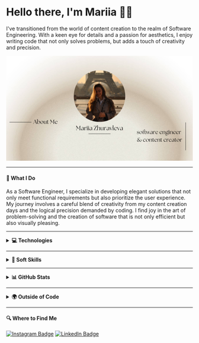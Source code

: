 # Hello there, I'm Mariia 👩‍💻

I've transitioned from the world of content creation to the realm of Software Engineering. With a keen eye for details and a passion for aesthetics, I enjoy writing code that not only solves problems, but adds a touch of creativity and precision.

![Banner](https://raw.githubusercontent.com/maria-zhuravleva/images/main/banner.png)

---
#### 🎨 What I Do

As a Software Engineer, I specialize in developing elegant solutions that not only meet functional requirements but also prioritize the user experience. My journey involves a careful blend of creativity from my content creation days and the logical precision demanded by coding. I find joy in the art of problem-solving and the creation of software that is not only efficient but also visually pleasing.

---
<details>
  <summary><b> 💻 Technologies</b></summary>

#### Frontend
- ![React](https://img.shields.io/badge/React-17.0.2-61DAFB?style=flat-square&logo=react&labelColor=black)
- ![JavaScript](https://img.shields.io/badge/JavaScript-ES6%2B-F7DF1E?style=flat-square&logo=javascript&labelColor=black)

- ![HTML5](https://img.shields.io/badge/HTML5-E34F26?style=flat-square&logo=html5&logoColor=white&labelColor=F16529&color=F16529)
- ![CSS3](https://img.shields.io/badge/CSS3-1572B6?style=flat-square&logo=css3&labelColor=001F3F&color=001F3F)
- ![Responsive Web Design](https://img.shields.io/badge/Responsive%20Web%20Design-00D8FF?style=flat-square)

#### Backend
- ![Django](https://img.shields.io/badge/Django-3.2.4-092E20?style=flat-square&logo=django&labelColor=black)
- ![Node.js](https://img.shields.io/badge/Node.js-14.17.3-339933?style=flat-square&logo=node.js&labelColor=black)
- ![Express](https://img.shields.io/badge/Express-4.17.1-000000?style=flat-square&logo=express&labelColor=black&color=white)
- ![Python](https://img.shields.io/badge/Python-3.8-3776AB?style=flat-square&logo=python&labelColor=black&color=001F3F)
- ![RESTful APIs](https://img.shields.io/badge/RESTful%20APIs-F16529?style=flat-square)

#### Database
- ![PostgreSQL](https://img.shields.io/badge/PostgreSQL-13.3-336791?style=flat-square&logo=postgresql&labelColor=black&color=001F3F)
- ![MongoDB](https://img.shields.io/badge/MongoDB-4.4-47A248?style=flat-square&logo=mongodb&labelColor=black)

#### Version Control
- ![Git](https://img.shields.io/badge/Git-2.32.0-F05032?style=flat-square&logo=git&labelColor=black)
- ![GitHub](https://img.shields.io/badge/GitHub-181717?style=flat-square&logo=github)

#### DevOps
- ![Amazon AWS (S3)](https://img.shields.io/badge/Amazon_AWS-S3-FF9900?style=flat&logo=amazon-aws&logoColor=white&labelColor=black)

#### Development Tools
- ![Visual Studio Code](https://img.shields.io/badge/Visual%20Studio%20Code-1.59-007ACC?style=flat-square&logo=visual-studio-code&logoColor=007ACC&labelColor=black&color=001F3F)
- ![Postman](https://img.shields.io/badge/Postman-8.12.1-FF6C37?style=flat-square&logo=postman&labelColor=black)
- ![Docker](https://img.shields.io/badge/Docker-latest-001F3F?style=flat-square&logo=docker&labelColor=001F3F)


#### Utilities
- ![npm](https://img.shields.io/badge/npm-7.20.3-CB3837?style=flat-square&logo=npm&labelColor=black&color=600000)
- ![MongoDB Compass](https://img.shields.io/badge/MongoDB_Compass-latest-green?style=flat-square&logo=mongodb&labelColor=black)
- ![Microsoft Office](https://img.shields.io/badge/Microsoft_Office-D83B01?style=flat-square&logo=microsoft-office&labelColor=D83B01)
- ![Adobe Photoshop](https://img.shields.io/badge/Adobe_Photoshop-31A8FF?style=flat-square&logo=adobe-photoshop&labelColor=black)
- ![Adobe Lightroom](https://img.shields.io/badge/Adobe_Lightroom-31A8FF?style=flat-square&logo=adobe-lightroom&labelColor=black)


</details>


---
<details>
  <summary><b> 🌟 Soft Skills</b></summary>

- Strong Problem-Solving Abilities: Proven track record of tackling complex issues and devising effective solutions
- Effective Communication: Translating complex concepts into user-friendly terms
- Attention to Detail: Ensuring every line of code meets high standards
- Creativity: Bringing a creative mindset to problem-solving and software design
- Adaptability: Being flexible and open to learning new technologies and methodologies
- Collaboration: Working effectively within a team, sharing knowledge, and contributing to a positive team dynamic
- User Empathy: Understanding end-users' needs and designing solutions with their experience in mind
- Time Management: Efficiently managing time and priorities to meet deadlines and project goals
- Continuous Learning: Staying updated on industry trends and new technologies to improve skills and knowledge
- Critical Thinking: Analyzing and evaluating situations, making informed decisions, and anticipating potential issues

</details>

---
<details>
  <summary><b>📊 GitHub Stats </b></summary>
<img alt = "Top Language" src="https://github-readme-stats.vercel.app/api/top-langs/?username=mariia-zhuravleva&hide=html,&hide_border=true&title_color=5391FE&text_color=555">
</details>

---
<details>
  <summary><b> 🌍 Outside of Code</b></summary>

Exploring beyond the lines of code, I engage in activities that satisfy my adventurous side:

- **Traveling:** Discovering new cultures and savoring the diversity that our world offers
- **Snowboarding:** Conquering slopes and embracing the thrill of winter sports
- **Hiking:** Exploring scenic trails, capturing nature's beauty through each step
- **Photography:** Freezing moments in time, telling stories through the lens

</details>

---
#### 🔍 Where to Find Me 
[![Instagram Badge](https://img.shields.io/badge/-Instagram-E4405F?style=flat-square&logo=instagram&logoColor=white&link=https://www.instagram.com/kalininaaa/)](https://www.instagram.com/kalininaaa/)
[![LinkedIn Badge](https://img.shields.io/badge/-LinkedIn-blue?style=flat-square&logo=linkedin&logoColor=white&link=https://www.linkedin.com/in/mariia-zhuravleva)](https://www.linkedin.com/in/mariia-zhuravleva)
